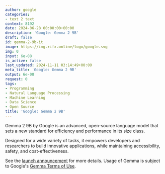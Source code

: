 ```yaml
---
author: google
categories:
- text 2 text
context: 8192
date: 2024-06-28 00:00:00+00:00
description: 'Google: Gemma 2 9B'
draft: false
id: gemma-2-9b-it
image: https://img.rifx.online/logo/google.svg
img: 0
input: 6e-08
is_active: false
last_updated: 2024-11-11 03:14:49+00:00
meta_title: 'Google: Gemma 2 9B'
output: 6e-08
request: 0
tags:
- Programming
- Natural Language Processing
- Machine Learning
- Data Science
- Open Source
title: 'Google: Gemma 2 9B'
---
```
















Gemma 2 9B by Google is an advanced, open-source language model that sets a new standard for efficiency and performance in its size class.

Designed for a wide variety of tasks, it empowers developers and researchers to build innovative applications, while maintaining accessibility, safety, and cost-effectiveness.

See the [launch announcement](https://blog.google/technology/developers/google-gemma-2/) for more details. Usage of Gemma is subject to Google's [Gemma Terms of Use](https://ai.google.dev/gemma/terms).

